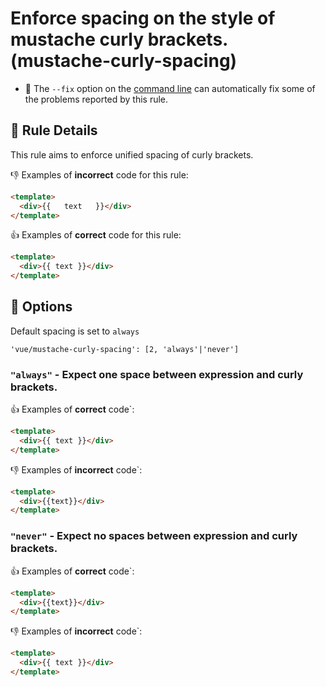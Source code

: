 # Enforce spacing on the style of mustache curly brackets. (mustache-curly-spacing)

- :wrench: The `--fix` option on the [command line](http://eslint.org/docs/user-guide/command-line-interface#fix) can automatically fix some of the problems reported by this rule.

## :book: Rule Details

This rule aims to enforce unified spacing of curly brackets.

:-1: Examples of **incorrect** code for this rule:

```html
<template>
  <div>{{   text   }}</div>
</template>
```

:+1: Examples of **correct** code for this rule:

```html
<template>
  <div>{{ text }}</div>
</template>
```

## :wrench: Options

Default spacing is set to `always`

```
'vue/mustache-curly-spacing': [2, 'always'|'never']
```

### `"always"` - Expect one space between expression and curly brackets.

:+1: Examples of **correct** code`:

```html
<template>
  <div>{{ text }}</div>
</template>
```

:-1: Examples of **incorrect** code`:

```html
<template>
  <div>{{text}}</div>
</template>
```

### `"never"` - Expect no spaces between expression and curly brackets.

:+1: Examples of **correct** code`:

```html
<template>
  <div>{{text}}</div>
</template>
```

:-1: Examples of **incorrect** code`:

```html
<template>
  <div>{{ text }}</div>
</template>
```
